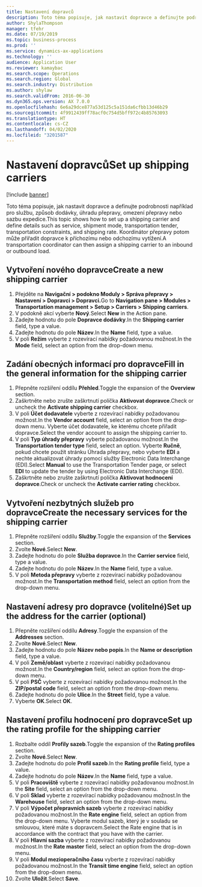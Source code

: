 ```yaml
---
title: Nastavení dopravců
description: Toto téma popisuje, jak nastavit dopravce a definujte podrobnosti například pro službu, způsob dodávky, úhradu přepravy, omezení přepravy nebo sazbu expedice.
author: ShylaThompson
manager: tfehr
ms.date: 07/19/2019
ms.topic: business-process
ms.prod: ''
ms.service: dynamics-ax-applications
ms.technology: ''
audience: Application User
ms.reviewer: kamaybac
ms.search.scope: Operations
ms.search.region: Global
ms.search.industry: Distribution
ms.author: shylaw
ms.search.validFrom: 2016-06-30
ms.dyn365.ops.version: AX 7.0.0
ms.openlocfilehash: 6e6a29dce877a53d125c5a151da6cfbb13d46b29
ms.sourcegitcommit: 4f9912439ff78acf0c754d5bff972c4b85763093
ms.translationtype: HT
ms.contentlocale: cs-CZ
ms.lasthandoff: 04/02/2020
ms.locfileid: "3201587"
---
```

# <a name="set-up-shipping-carriers"></a><span data-ttu-id="5f82a-103">Nastavení dopravců</span><span class="sxs-lookup"><span data-stu-id="5f82a-103">Set up shipping carriers</span></span>

[!include [banner](../../includes/banner.md)]

<span data-ttu-id="5f82a-104">Toto téma popisuje, jak nastavit dopravce a definujte podrobnosti například pro službu, způsob dodávky, úhradu přepravy, omezení přepravy nebo sazbu expedice.</span><span class="sxs-lookup"><span data-stu-id="5f82a-104">This topic shows how to set up a shipping carrier and define details such as service, shipment mode, transportation tender, transportation constraints, and shipping rate.</span></span> <span data-ttu-id="5f82a-105">Koordinátor přepravy potom může přiřadit dopravce k příchozímu nebo odchozímu vytížení.</span><span class="sxs-lookup"><span data-stu-id="5f82a-105">A transportation coordinator can then assign a shipping carrier to an inbound or outbound load.</span></span>


## <a name="create-a-new-shipping-carrier"></a><span data-ttu-id="5f82a-106">Vytvoření nového dopravce</span><span class="sxs-lookup"><span data-stu-id="5f82a-106">Create a new shipping carrier</span></span>
1. <span data-ttu-id="5f82a-107">Přejděte na **Navigační > podokno Moduly > Správa přepravy > Nastavení > Dopravci > Dopravci.**</span><span class="sxs-lookup"><span data-stu-id="5f82a-107">Go to **Navigation pane > Modules > Transportation management > Setup > Carriers > Shipping carriers**.</span></span>
2. <span data-ttu-id="5f82a-108">V podokně akcí vyberte **Nový**.</span><span class="sxs-lookup"><span data-stu-id="5f82a-108">Select **New** in the Action pane.</span></span>
3. <span data-ttu-id="5f82a-109">Zadejte hodnotu do pole **Dopravce dodávky**.</span><span class="sxs-lookup"><span data-stu-id="5f82a-109">In the **Shipping carrier** field, type a value.</span></span>
4. <span data-ttu-id="5f82a-110">Zadejte hodnotu do pole **Název**.</span><span class="sxs-lookup"><span data-stu-id="5f82a-110">In the **Name** field, type a value.</span></span>
5. <span data-ttu-id="5f82a-111">V poli **Režim** vyberte z rozevírací nabídky požadovanou možnost.</span><span class="sxs-lookup"><span data-stu-id="5f82a-111">In the **Mode** field, select an option from the drop-down menu.</span></span>

## <a name="fill-in-the-general-information-for-the-shipping-carrier"></a><span data-ttu-id="5f82a-112">Zadání obecných informací pro dopravce</span><span class="sxs-lookup"><span data-stu-id="5f82a-112">Fill in the general information for the shipping carrier</span></span>
1. <span data-ttu-id="5f82a-113">Přepněte rozšíření oddílu **Přehled**.</span><span class="sxs-lookup"><span data-stu-id="5f82a-113">Toggle the expansion of the **Overview** section.</span></span>
2. <span data-ttu-id="5f82a-114">Zaškrtněte nebo zrušte zaškrtnutí políčka **Aktivovat dopravce**.</span><span class="sxs-lookup"><span data-stu-id="5f82a-114">Check or uncheck the **Activate shipping carrier** checkbox.</span></span>
3. <span data-ttu-id="5f82a-115">V poli **Účet dodavatele** vyberte z rozevírací nabídky požadovanou možnost.</span><span class="sxs-lookup"><span data-stu-id="5f82a-115">In the **Vendor account** field, select an option from the drop-down menu.</span></span> <span data-ttu-id="5f82a-116">Vyberte účet dodavatele, ke kterému chcete přiřadit dopravce.</span><span class="sxs-lookup"><span data-stu-id="5f82a-116">Select the vendor account to assign the shipping carrier to.</span></span>  
4. <span data-ttu-id="5f82a-117">V poli **Typ úhrady přepravy** vyberte požadovanou možnost.</span><span class="sxs-lookup"><span data-stu-id="5f82a-117">In the **Transportation tender type** field, select an option.</span></span> <span data-ttu-id="5f82a-118">Vyberte **Ručně**, pokud chcete použít stránku Úhrada přepravy, nebo vyberte **EDI** a nechte aktualizovat úhrady pomocí služby Electronic Data Interchange (EDI).</span><span class="sxs-lookup"><span data-stu-id="5f82a-118">Select **Manual** to use the Transportation Tender page, or select **EDI** to update the tender by using Electronic Data Interchange (EDI).</span></span>  
5. <span data-ttu-id="5f82a-119">Zaškrtněte nebo zrušte zaškrtnutí políčka **Aktivovat hodnocení dopravce**.</span><span class="sxs-lookup"><span data-stu-id="5f82a-119">Check or uncheck the **Activate carrier rating** checkbox.</span></span>

## <a name="create-the-necessary-services-for-the-shipping-carrier"></a><span data-ttu-id="5f82a-120">Vytvoření nezbytných služeb pro dopravce</span><span class="sxs-lookup"><span data-stu-id="5f82a-120">Create the necessary services for the shipping carrier</span></span>
1. <span data-ttu-id="5f82a-121">Přepněte rozšíření oddílu **Služby**.</span><span class="sxs-lookup"><span data-stu-id="5f82a-121">Toggle the expansion of the **Services** section.</span></span>
2. <span data-ttu-id="5f82a-122">Zvolte **Nové**.</span><span class="sxs-lookup"><span data-stu-id="5f82a-122">Select **New**.</span></span>
3. <span data-ttu-id="5f82a-123">Zadejte hodnotu do pole **Služba dopravce**.</span><span class="sxs-lookup"><span data-stu-id="5f82a-123">In the **Carrier service** field, type a value.</span></span>
4. <span data-ttu-id="5f82a-124">Zadejte hodnotu do pole **Název**.</span><span class="sxs-lookup"><span data-stu-id="5f82a-124">In the **Name** field, type a value.</span></span>
5. <span data-ttu-id="5f82a-125">V poli **Metoda přepravy** vyberte z rozevírací nabídky požadovanou možnost.</span><span class="sxs-lookup"><span data-stu-id="5f82a-125">In the **Transportation method** field, select an option from the drop-down menu.</span></span>

## <a name="set-up-the-address-for-the-carrier-optional"></a><span data-ttu-id="5f82a-126">Nastavení adresy pro dopravce (volitelné)</span><span class="sxs-lookup"><span data-stu-id="5f82a-126">Set up the address for the carrier (optional)</span></span>
1. <span data-ttu-id="5f82a-127">Přepněte rozšíření oddílu **Adresy**.</span><span class="sxs-lookup"><span data-stu-id="5f82a-127">Toggle the expansion of the **Addresses** section.</span></span>
2. <span data-ttu-id="5f82a-128">Zvolte **Nové**.</span><span class="sxs-lookup"><span data-stu-id="5f82a-128">Select **New**.</span></span>
3. <span data-ttu-id="5f82a-129">Zadejte hodnotu do pole **Název nebo popis**.</span><span class="sxs-lookup"><span data-stu-id="5f82a-129">In the **Name or description** field, type a value.</span></span>
4. <span data-ttu-id="5f82a-130">V poli **Země/oblast** vyberte z rozevírací nabídky požadovanou možnost.</span><span class="sxs-lookup"><span data-stu-id="5f82a-130">In the **Country/region** field, select an option from the drop-down menu.</span></span>
5. <span data-ttu-id="5f82a-131">V poli **PSČ** vyberte z rozevírací nabídky požadovanou možnost.</span><span class="sxs-lookup"><span data-stu-id="5f82a-131">In the **ZIP/postal code** field, select an option from the drop-down menu.</span></span>
6. <span data-ttu-id="5f82a-132">Zadejte hodnotu do pole **Ulice**.</span><span class="sxs-lookup"><span data-stu-id="5f82a-132">In the **Street** field, type a value.</span></span>
7. <span data-ttu-id="5f82a-133">Vyberte **OK**.</span><span class="sxs-lookup"><span data-stu-id="5f82a-133">Select **OK**.</span></span>

## <a name="set-up-the-rating-profile-for-the-shipping-carrier"></a><span data-ttu-id="5f82a-134">Nastavení profilu hodnocení pro dopravce</span><span class="sxs-lookup"><span data-stu-id="5f82a-134">Set up the rating profile for the shipping carrier</span></span>
1. <span data-ttu-id="5f82a-135">Rozbalte oddíl **Profily sazeb**.</span><span class="sxs-lookup"><span data-stu-id="5f82a-135">Toggle the expansion of the **Rating profiles** section.</span></span>
2. <span data-ttu-id="5f82a-136">Zvolte **Nové**.</span><span class="sxs-lookup"><span data-stu-id="5f82a-136">Select **New**.</span></span>
3. <span data-ttu-id="5f82a-137">Zadejte hodnotu do pole **Profil sazeb**.</span><span class="sxs-lookup"><span data-stu-id="5f82a-137">In the **Rating profile** field, type a value.</span></span>
4. <span data-ttu-id="5f82a-138">Zadejte hodnotu do pole **Název**.</span><span class="sxs-lookup"><span data-stu-id="5f82a-138">In the **Name** field, type a value.</span></span>
5. <span data-ttu-id="5f82a-139">V poli **Pracoviště** vyberte z rozevírací nabídky požadovanou možnost.</span><span class="sxs-lookup"><span data-stu-id="5f82a-139">In the **Site** field, select an option from the drop-down menu.</span></span>
6. <span data-ttu-id="5f82a-140">V poli **Sklad** vyberte z rozevírací nabídky požadovanou možnost.</span><span class="sxs-lookup"><span data-stu-id="5f82a-140">In the **Warehouse** field, select an option from the drop-down menu.</span></span>
7. <span data-ttu-id="5f82a-141">V poli **Výpočet přepravních sazeb** vyberte z rozevírací nabídky požadovanou možnost.</span><span class="sxs-lookup"><span data-stu-id="5f82a-141">In the **Rate engine** field, select an option from the drop-down menu.</span></span> <span data-ttu-id="5f82a-142">Vyberte modul sazeb, který je v souladu se smlouvou, které máte s dopravcem.</span><span class="sxs-lookup"><span data-stu-id="5f82a-142">Select the Rate engine that is in accordance with the contract that you have with the carrier.</span></span>  
8. <span data-ttu-id="5f82a-143">V poli **Hlavní sazba** vyberte z rozevírací nabídky požadovanou možnost.</span><span class="sxs-lookup"><span data-stu-id="5f82a-143">In the **Rate master** field, select an option from the drop-down menu.</span></span>
9. <span data-ttu-id="5f82a-144">V poli **Modul mezioperačního času** vyberte z rozevírací nabídky požadovanou možnost.</span><span class="sxs-lookup"><span data-stu-id="5f82a-144">In the **Transit time engine** field, select an option from the drop-down menu.</span></span>
10. <span data-ttu-id="5f82a-145">Zvolte **Uložit**.</span><span class="sxs-lookup"><span data-stu-id="5f82a-145">Select **Save**.</span></span>

